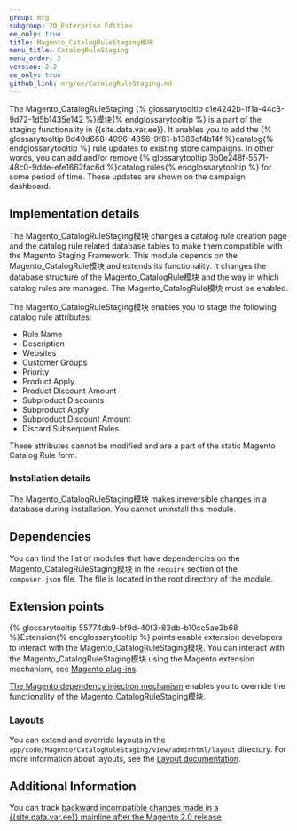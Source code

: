 ```yaml
---
group: mrg
subgroup: 20_Enterprise Edition
ee_only: true
title: Magento_CatalogRuleStaging模块
menu_title: CatalogRuleStaging
menu_order: 2
version: 2.2
ee_only: true
github_link: mrg/ee/CatalogRuleStaging.md
---
```


The Magento_CatalogRuleStaging {% glossarytooltip c1e4242b-1f1a-44c3-9d72-1d5b1435e142 %}模块{% endglossarytooltip %} is a part of the staging functionality in {{site.data.var.ee}}. It enables you to add the {% glossarytooltip 8d40d668-4996-4856-9f81-b1386cf4b14f %}catalog{% endglossarytooltip %} rule updates to existing store campaigns. In other words, you can add and/or remove {% glossarytooltip 3b0e248f-5571-48c0-9dde-efe1662fac6d %}catalog rules{% endglossarytooltip %} for some period of time. These updates are shown on the campaign dashboard.

## Implementation details

The Magento_CatalogRuleStaging模块 changes a catalog rule creation page and the catalog rule related database tables to make them compatible with the Magento Staging Framework. This module depends on the Magento_CatalogRule模块 and extends its functionality. It changes the database structure of the Magento_CatalogRule模块 and the way in which catalog rules are managed. The Magento_CatalogRule模块 must be enabled.

The Magento_CatalogRuleStaging模块 enables you to stage the following catalog rule attributes:

- Rule Name
- Description
- Websites
- Customer Groups
- Priority
- Product Apply
- Product Discount Amount
- Subproduct Discounts
- Subproduct Apply
- Subproduct Discount Amount
- Discard Subsequent Rules

These attributes cannot be modified and are a part of the static Magento Catalog Rule form.

### Installation details

The Magento_CatalogRuleStaging模块 makes irreversible changes in a database during installation. You cannot uninstall this module.

## Dependencies

You can find the list of modules that have dependencies on the Magento_CatalogRuleStaging模块 in the `require` section of the `composer.json` file. The file is located in the root directory of the module.

## Extension points

{% glossarytooltip 55774db9-bf9d-40f3-83db-b10cc5ae3b68 %}Extension{% endglossarytooltip %} points enable extension developers to interact with the Magento_CatalogRuleStaging模块. You can interact with the Magento_CatalogRuleStaging模块 using the Magento extension mechanism, see [Magento plug-ins](http://devdocs.magento.com/guides/v2.2/extension-dev-guide/plugins.html).

[The Magento dependency injection mechanism](http://devdocs.magento.com/guides/v2.2/extension-dev-guide/depend-inj.html) enables you to override the functionality of the Magento_CatalogRuleStaging模块.

### Layouts

You can extend and override layouts in the `app/code/Magento/CatalogRuleStaging/view/adminhtml/layout` directory.
For more information about layouts, see the [Layout documentation](http://devdocs.magento.com/guides/v2.2/frontend-dev-guide/layouts/layout-overview.html).

## Additional Information

You can track [backward incompatible changes made in a {{site.data.var.ee}} mainline after the Magento 2.0 release](http://devdocs.magento.com/guides/v2.0/release-notes/backward-incompatible-changes/commerce.html).
